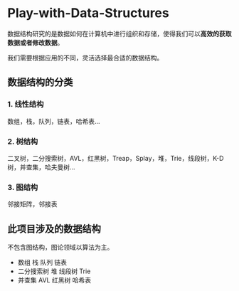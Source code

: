 # Play-with-Data-Structures

数据结构研究的是数据如何在计算机中进行组织和存储，使得我们可以**高效的获取数据或者修改数据**。

我们需要根据应用的不同，灵活选择最合适的数据结构。

## 数据结构的分类

### 1. 线性结构

数组，栈，队列，链表，哈希表...

### 2. 树结构

二叉树，二分搜索树，AVL，红黑树，Treap，Splay，堆，Trie，线段树，K-D树，并查集，哈夫曼树...

### 3. 图结构

邻接矩阵，邻接表

## 此项目涉及的数据结构
不包含图结构，图论领域以算法为主。

- 数组 栈 队列 链表
- 二分搜索树 堆 线段树 Trie
- 并查集 AVL 红黑树 哈希表
